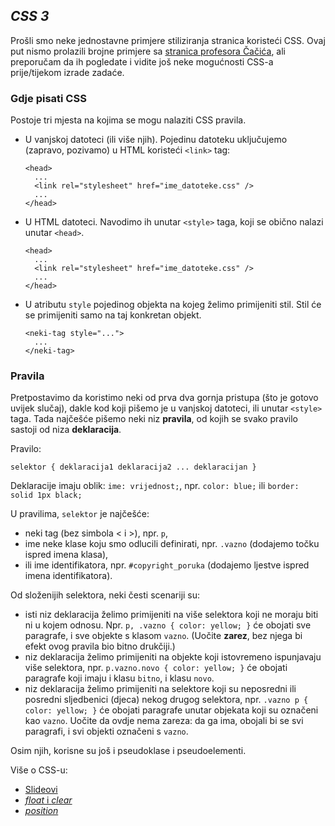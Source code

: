 ## *CSS 3*

Prošli smo neke jednostavne primjere stiliziranja stranica koristeći CSS. 
Ovaj put nismo prolazili brojne primjere sa [stranica profesora Čačića](https://web.math.pmf.unizg.hr/~veky/rp1/vjezbe4/),
ali preporučam da ih pogledate i vidite još neke mogućnosti CSS-a prije/tijekom izrade zadaće.

### Gdje pisati CSS

Postoje tri mjesta na kojima se mogu nalaziti CSS pravila.

 - U vanjskoj datoteci (ili više njih). Pojedinu datoteku uključujemo (zapravo, pozivamo) u HTML koristeći `<link>` tag:
   ```
   <head>
     ...
     <link rel="stylesheet" href="ime_datoteke.css" />
     ...
   </head>
   ```
 - U HTML datoteci. Navodimo ih unutar `<style>` taga, koji se obično nalazi unutar `<head>`.
   ```
   <head>
     ...
     <link rel="stylesheet" href="ime_datoteke.css" />
     ...
   </head>
   ```
 - U atributu `style` pojedinog objekta na kojeg želimo primijeniti stil. Stil će se primijeniti samo na taj konkretan objekt.
   ```
   <neki-tag style="..."> 
     ...
   </neki-tag>

### Pravila

Pretpostavimo da koristimo neki od prva dva gornja pristupa (što je gotovo uvijek slučaj), dakle kod koji pišemo je u vanjskoj datoteci, ili unutar `<style>` taga.
Tada najčešće pišemo neki niz **pravila**, od kojih se svako pravilo sastoji od niza **deklaracija**. 

Pravilo:
```
selektor { deklaracija1 deklaracija2 ... deklaracijan }
```

Deklaracije imaju oblik: `ime: vrijednost;`, npr. `color: blue;` ili `border: solid 1px black;`

U pravilima, `selektor` je najčešće:
 - neki tag (bez simbola &lt; i &gt;), npr. `p`, 
 - ime neke klase koju smo odlucili definirati, npr. `.vazno` (dodajemo točku ispred imena klasa),
 - ili ime identifikatora, npr. `#copyright_poruka` (dodajemo ljestve ispred imena identifikatora).

Od složenijih selektora, neki česti scenariji su:
 - isti niz deklaracija želimo primijeniti na više selektora koji ne moraju biti ni u kojem odnosu. Npr. `p, .vazno { color: yellow; }` će obojati sve paragrafe, i sve objekte s klasom `vazno`. (Uočite **zarez**, bez njega bi efekt ovog pravila bio bitno drukčiji.)
 - niz deklaracija želimo primijeniti na objekte koji istovremeno ispunjavaju više selektora, npr. `p.vazno.novo { color: yellow; }` će obojati paragrafe koji imaju i klasu `bitno`, i klasu `novo`.
 - niz deklaracija želimo primijeniti na selektore koji su neposredni ili posredni sljedbenici (djeca) nekog drugog selektora, npr. `.vazno p { color: yellow; }` će obojati paragrafe unutar objekata koji su označeni kao `vazno`. Uočite da ovdje nema zareza: da ga ima, obojali bi se svi paragrafi, i svi objekti označeni s `vazno`.

Osim njih, korisne su još i pseudoklase i pseudoelementi.  

Više o CSS-u:
 - [Slideovi](https://web.math.pmf.unizg.hr/nastava/mreze/slideovi/2015/MR%20-%20Vjezbe%20-%2009.pdf)
 - [*float* i *clear*](https://developer.mozilla.org/en-US/docs/Web/CSS/clear)
 - [*position*](https://developer.mozilla.org/en-US/docs/Web/CSS/position)
